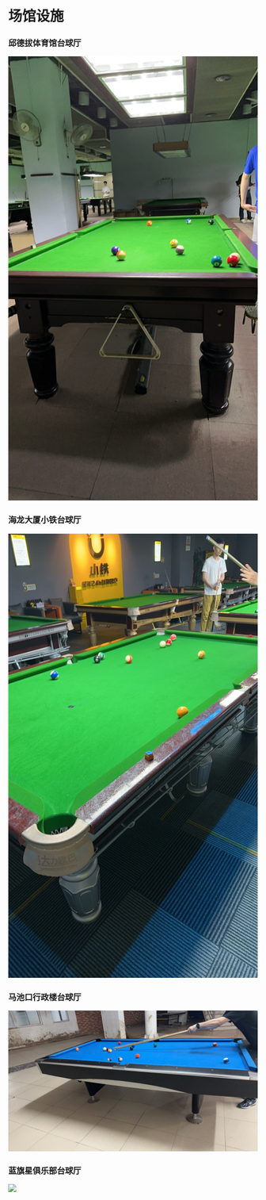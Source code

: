 # 场馆设施

### 邱德拔体育馆台球厅

![](./img/qiudeba.jpg)

### 海龙大厦小铁台球厅

![](./img/xiaotie.jpg)

### 马池口行政楼台球厅

![](./img/machikou.jpg)

### 蓝旗星俱乐部台球厅

![](./img/lanqixing.jpg)
